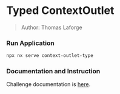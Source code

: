 # Typed ContextOutlet

> Author: Thomas Laforge

### Run Application

```bash
npx nx serve context-outlet-type
```

### Documentation and Instruction

Challenge documentation is [here](https://angular-challenges.vercel.app/challenges/angular/4-context-outlet-typed.md/).
